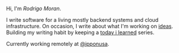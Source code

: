 Hi, I'm *Rodrigo Moran*.

I write software for a living mostly backend systems and cloud infrastructure. On occasion, I write about what I'm working on [ideas](/ideas). Building my writing habit by keeping a [today i learned](/til) series.

Currently working remotely at [@ipponusa](https://twitter.com/IpponUSA).

